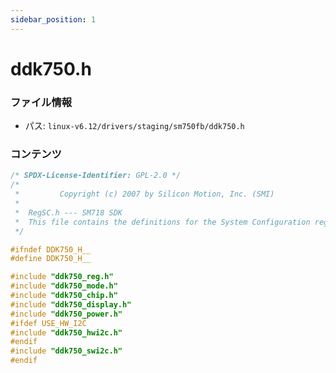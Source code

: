 ```yaml
---
sidebar_position: 1
---
```

# ddk750.h

### ファイル情報

- パス: `linux-v6.12/drivers/staging/sm750fb/ddk750.h`

### コンテンツ

```h
/* SPDX-License-Identifier: GPL-2.0 */
/*
 *         Copyright (c) 2007 by Silicon Motion, Inc. (SMI)
 *
 *  RegSC.h --- SM718 SDK
 *  This file contains the definitions for the System Configuration registers.
 */

#ifndef DDK750_H__
#define DDK750_H__

#include "ddk750_reg.h"
#include "ddk750_mode.h"
#include "ddk750_chip.h"
#include "ddk750_display.h"
#include "ddk750_power.h"
#ifdef USE_HW_I2C
#include "ddk750_hwi2c.h"
#endif
#include "ddk750_swi2c.h"
#endif

```
